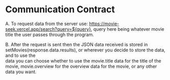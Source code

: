 # Communication Contract 
  A. To request data from the server use: https://movie-seek.vercel.app/search?query=${query},      query here being whatever movie title the user passes through the program.
  
  B. After the request is sent then the JSON data received is stored in       
  setMovies(response.data.results), or wherever you decide to store the data, and to use the   
  data you can choose whether to use the movie.title data for the title of the movie, 
  movie.overview for the overview data for the movie, or any other data you want. 
